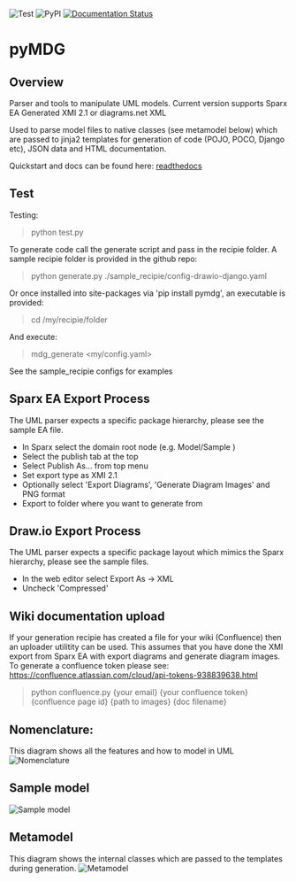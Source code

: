 ![Test](https://github.com/Semprini/pyMDG/workflows/Test/badge.svg) ![PyPI](https://github.com/Semprini/pyMDG/workflows/PyPI/badge.svg) [![Documentation Status](https://readthedocs.org/projects/pymdg/badge/?version=latest)](https://pymdg.readthedocs.io/en/latest/?badge=latest)
# pyMDG

## Overview
Parser and tools to manipulate UML models. Current version supports Sparx EA Generated XMI 2.1 or diagrams.net XML

Used to parse model files to native classes (see metamodel below) which are passed to jinja2 templates for generation of code (POJO, POCO, Django etc), JSON data and HTML documentation.

Quickstart and docs can be found here: [readthedocs](https://pymdg.readthedocs.io/en/latest/index.html)

## Test
Testing:
 > python test.py

To generate code call the generate script and pass in the recipie folder. A sample recipie folder is provided in the github repo:
 > python generate.py ./sample_recipie/config-drawio-django.yaml

Or once installed into site-packages via 'pip install pymdg', an executable is provided:
 > cd /my/recipie/folder

And execute:
 > mdg_generate <my/config.yaml>

See the sample_recipie configs for examples

## Sparx EA Export Process
The UML parser expects a specific package hierarchy, please see the sample EA file.
- In Sparx select the domain root node  (e.g. Model/Sample )
- Select the publish tab at the top
- Select Publish As... from top menu
- Set export type as XMI 2.1
- Optionally select 'Export Diagrams', 'Generate Diagram Images' and PNG format
- Export to folder where you want to generate from

## Draw.io Export Process
The UML parser expects a specific package layout which mimics the Sparx hierarchy, please see the sample files.
- In the web editor select Export As -> XML
- Uncheck 'Compressed'

## Wiki documentation upload
If your generation recipie has created a file for your wiki (Confluence) then an uploader utilitity can be used. This assumes that you have done the XMI export from Sparx EA with export diagrams and generate diagram images. 
To generate a confluence token please see: https://confluence.atlassian.com/cloud/api-tokens-938839638.html
> python confluence.py {your email} {your confluence token} {confluence page id} {path to images} {doc filename}

## Nomenclature:
This diagram shows all the features and how to model in UML
![Nomenclature](https://raw.githubusercontent.com/Semprini/pyMDG/master/sample_recipie/images/EAID_9100ADB5_EFF8_4ded_BA61_E8564C8134AC.png)

## Sample model
![Sample model](https://raw.githubusercontent.com/Semprini/pyMDG/master/sample_recipie/images/EAID_96AC850E_2FD0_4e6c_B00E_C030EDA89F42.png)

## Metamodel
This diagram shows the internal classes which are passed to the templates during generation.
![Metamodel](https://raw.githubusercontent.com/Semprini/pyMDG/master/sample_recipie/images/EAID_B080F856_9EFB_46f2_8D69_1C79956D714A.png)

